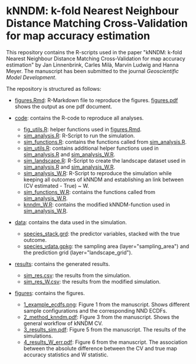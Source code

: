 ﻿# kNNDM: k-fold Nearest Neighbour Distance Matching Cross-Validation for map accuracy estimation

This repository contains the R-scripts used in the paper "kNNDM: k-fold Nearest Neighbour Distance Matching Cross-Validation for map accuracy estimation" by Jan Linnenbrink, Carles Milà, Marvin Ludwig and Hanna Meyer. The manuscript has been submitted to the journal *Geoscientific Model Development*.

The repository is structured as follows:

* [figures.Rmd](figures.Rmd): R-Markdown file to reproduce the figures. [figures.pdf](figures.pdf) shows the output as one pdf document.

* [code](code/): contains the R-code to reproduce all analyses.
	* [fig_utils.R](code/figures_utils.R): helper functions used in [figures.Rmd](figures.Rmd).
	* [sim_analysis.R](code/sim_analysis.R): R-Script to run the simulation.
	* [sim_functions.R](code/sim_functions.R): contains the functions called from [sim_analysis.R](code/simulation/sim_analysis.R).
	* [sim_utils.R](code/sim_utils.R): contains additional helper functions used in [sim_analysis.R](code/simulation/sim_analysis.R) and [sim_analysis_W.R](code/simulation/sim_analysis_W.R).
	* [sim_landscape.R](code/sim_landscape.R): R-Script to create the landscape dataset used in [sim_analysis.R](code/simulation/sim_analysis.R) and [sim_analysis_W.R](code/simulation/sim_analysis_W.R).
	* [sim_analysis_W.R](code/sim_analysis_W.R): R-Script to reproduce the simulation while keeping all outcomes of kNNDM and establishing an link between (CV estimated - True) ~ W.
	* [sim_functions_W.R](code/sim_functions_W.R): contains the functions called from [sim_analysis_W.R](code/simulation/sim_analysis_W.R).
	* [knndm_W.R](code/knndm_W.R): contains the modified kNNDM-function used in [sim_analysis_W.R](code/simulation/sim_analysis_W.R).

* [data](data/): contains the data used in the simulation.
	* [species_stack.grd](data/species_stack.grd): the predictor variables, stacked with the true outcome.
	* [species_vdata.gpkg](data/species_vdata.gpkg): the sampling area (layer="sampling_area") and the prediction grid (layer="landscape_grid").

* [results](results/): contains the generated results.
	* [sim_res.csv](results/sim_res.csv): the results from the simulation.
	* [sim_res_W.csv](results/sim_res_W.csv): the results from the modified simulation.

* [figures](figures/): contains the figures.
	* [1_example_ecdfs.png](figures/1_example_ecdfs.png): Figure 1 from the manuscript. Shows different sample configurations and the corresponding NND ECDFs.
	* [2_method_knndm.pdf](figures/2_method_knndm.pdf): Figure 3 from the manuscript. Shows the general workflow of kNNDM CV.
	* [3_results_sim.pdf](figures/3_results_sim.pdf): Figure 5 from the manuscript. The results of the simulations.
	* [4_results_W_err.pdf](figures/4_results_W_err.pdf): Figure 6 from the manuscript. The association between the absolute difference between the CV and true map accuracy statistics and W statistic.



